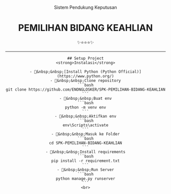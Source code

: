 <div class="" align="center">
    <p>Sistem Pendukung Keputusan</p>
    <h1>PEMILIHAN BIDANG KEAHLIAN</h1>
    <span>✨⭐⭐⭐✨</span>
    <hr>

    ## Setup Project
    <strong>Instalasi</strong>

    - 📍&nbsp;&nbsp;[Install Python (Python Official)](https://www.python.org/)
    - 📗&nbsp;&nbsp;Clone repository
    ```bash
    git clone https://github.com/ENONGLOSKER/SPK-PEMILIHAN-BIDANG-KEAHLIAN
    ```
    - 📁&nbsp;&nbsp;Buat env
    ```bash
    python -m venv env
    ```
    - 📁&nbsp;&nbsp;Aktifkan env
    ```bash
    env\Scripts\activate
    ```
    - 📁&nbsp;&nbsp;Masuk ke Folder
    ```bash
    cd SPK-PEMILIHAN-BIDANG-KEAHLIAN
    ```
    - 📁&nbsp;&nbsp;Install requirements
    ```bash
    pip install -r requirement.txt
    ```
    - 📁&nbsp;&nbsp;Run Server
    ```bash
    python manage.py runserver
    ```
    <br>
</div>